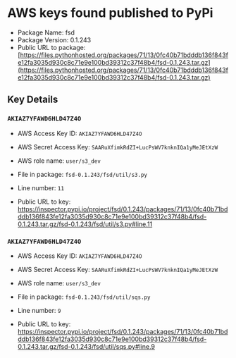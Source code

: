 # AWS keys found published to PyPi

* Package Name: fsd
* Package Version: 0.1.243
* Public URL to package: [https://files.pythonhosted.org/packages/71/13/0fc40b71bdddb136f843fe12fa3035d930c8c71e9e100bd39312c37f48b4/fsd-0.1.243.tar.gz](https://files.pythonhosted.org/packages/71/13/0fc40b71bdddb136f843fe12fa3035d930c8c71e9e100bd39312c37f48b4/fsd-0.1.243.tar.gz)

## Key Details

### `AKIAZ7YFAWD6HLD47Z4O`

* AWS Access Key ID: `AKIAZ7YFAWD6HLD47Z4O`
* AWS Secret Access Key: `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` 
* AWS role name: `user/s3_dev`
* File in package: `fsd-0.1.243/fsd/util/s3.py`
* Line number: `11`

* Public URL to key: https://inspector.pypi.io/project/fsd/0.1.243/packages/71/13/0fc40b71bdddb136f843fe12fa3035d930c8c71e9e100bd39312c37f48b4/fsd-0.1.243.tar.gz/fsd-0.1.243/fsd/util/s3.py#line.11



### `AKIAZ7YFAWD6HLD47Z4O`

* AWS Access Key ID: `AKIAZ7YFAWD6HLD47Z4O`
* AWS Secret Access Key: `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` 
* AWS role name: `user/s3_dev`
* File in package: `fsd-0.1.243/fsd/util/sqs.py`
* Line number: `9`

* Public URL to key: https://inspector.pypi.io/project/fsd/0.1.243/packages/71/13/0fc40b71bdddb136f843fe12fa3035d930c8c71e9e100bd39312c37f48b4/fsd-0.1.243.tar.gz/fsd-0.1.243/fsd/util/sqs.py#line.9


